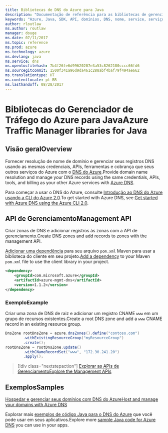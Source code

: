 ```yaml
---
title: Bibliotecas de DNS do Azure para Java
description: "Documentação de referência para as bibliotecas de gerenciamento de Java de DNS do Azure"
keywords: "Azure, Java, SDK, API, domínios, DNS, nome, service, serviço de nome de domínio"
author: rloutlaw
ms.author: routlaw
manager: douge
ms.date: 07/11/2017
ms.topic: reference
ms.prod: azure
ms.technology: azure
ms.devlang: java
ms.service: dns
ms.openlocfilehash: 7b4f26fe6d99620207e3a53c8262180cccc66fd6
ms.sourcegitcommit: 1500f341a96d9da461c288abf4baf79f494ae662
ms.translationtype: HT
ms.contentlocale: pt-BR
ms.lasthandoff: 08/28/2017
---
```

# <a name="azure-traffic-manager-libraries-for-java"></a><span data-ttu-id="c74c9-104">Bibliotecas do Gerenciador de Tráfego do Azure para Java</span><span class="sxs-lookup"><span data-stu-id="c74c9-104">Azure Traffic Manager libraries for Java</span></span>

## <a name="overview"></a><span data-ttu-id="c74c9-105">Visão geral</span><span class="sxs-lookup"><span data-stu-id="c74c9-105">Overview</span></span>

<span data-ttu-id="c74c9-106">Fornecer resolução de nome de domínio e gerenciar seus registros DNS usando as mesmas credenciais, APIs, ferramentas e cobrança que seus outros serviços do Azure com o [DNS do Azure](/azure/dns/dns-overview).</span><span class="sxs-lookup"><span data-stu-id="c74c9-106">Provide domain name resolution and manage your DNS records using the same credentials, APIs, tools, and billing as your other Azure services with [Azure DNS](/azure/dns/dns-overview).</span></span>

<span data-ttu-id="c74c9-107">Para começar a usar o DNS do Azure, consulte [Introdução ao DNS do Azure usando a CLI do Azure 2.0](/azure/dns/dns-getstarted-cli).</span><span class="sxs-lookup"><span data-stu-id="c74c9-107">To get started with Azure DNS, see [Get started with Azure DNS using the Azure CLI 2.0](/azure/dns/dns-getstarted-cli).</span></span>

## <a name="management-api"></a><span data-ttu-id="c74c9-108">API de Gerenciamento</span><span class="sxs-lookup"><span data-stu-id="c74c9-108">Management API</span></span>

<span data-ttu-id="c74c9-109">Criar zonas de DNS e adicionar registros às zonas com a API de gerenciamento.</span><span class="sxs-lookup"><span data-stu-id="c74c9-109">Create DNS zones and add records to zones with the management API.</span></span>

<span data-ttu-id="c74c9-110">[Adicionar uma dependência](https://maven.apache.org/guides/getting-started/index.html#How_do_I_use_external_dependencies) para seu arquivo `pom.xml` Maven para usar a biblioteca do cliente em seu projeto.</span><span class="sxs-lookup"><span data-stu-id="c74c9-110">[Add a dependency](https://maven.apache.org/guides/getting-started/index.html#How_do_I_use_external_dependencies) to your Maven `pom.xml` file to use the client library in your project.</span></span>

```XML
<dependency>
    <groupId>com.microsoft.azure</groupId>
    <artifactId>azure-mgmt-dns</artifactId>
    <version>1.1.2</version>
</dependency>
```   

### <a name="example"></a><span data-ttu-id="c74c9-111">Exemplo</span><span class="sxs-lookup"><span data-stu-id="c74c9-111">Example</span></span>

<span data-ttu-id="c74c9-112">Criar uma zona de DNS de raiz e adicionar um registro CNAME `www` em um grupo de recursos existentes.</span><span class="sxs-lookup"><span data-stu-id="c74c9-112">Create a root DNS zone and add a `www` CNAME record in an existing resource group.</span></span>

```java
DnsZone rootDnsZone = azure.dnsZones().define("contoso.com")
        .withExistingResourceGroup("myResourceGroup")
        .create();
rootDnsZone = rootDnsZone.update()
        .withCNameRecordSet("www", "172.30.241.20")
        .apply();
```

> [!div class="nextstepaction"]
> [<span data-ttu-id="c74c9-113">Explorar as APIs de Gerenciamento</span><span class="sxs-lookup"><span data-stu-id="c74c9-113">Explore the Management APIs</span></span>](/java/api/overview/azure/dns/managementapi)

## <a name="samples"></a><span data-ttu-id="c74c9-114">Exemplos</span><span class="sxs-lookup"><span data-stu-id="c74c9-114">Samples</span></span>

[<span data-ttu-id="c74c9-115">Hospedar e gerenciar seus domínios com DNS do Azure</span><span class="sxs-lookup"><span data-stu-id="c74c9-115">Host and manage your domains with Azure DNS</span></span>](https://github.com/Azure-Samples/dns-java-host-and-manage-your-domains)

<span data-ttu-id="c74c9-116">Explorar mais [exemplos de código Java para o DNS do Azure](https://azure.microsoft.com/resources/samples/?platform=java&term=dns) que você pode usar em seus aplicativos.</span><span class="sxs-lookup"><span data-stu-id="c74c9-116">Explore more [sample Java code for Azure DNS](https://azure.microsoft.com/resources/samples/?platform=java&term=dns) you can use in your apps.</span></span>